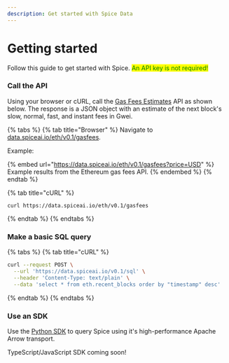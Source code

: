 ```yaml
---
description: Get started with Spice Data
---
```


# Getting started

Follow this guide to get started with Spice. <mark style="color:green;">An API key is not required!</mark>

### Call the API

Using your browser or cURL, call the [Gas Fees Estimates](../broken-reference/) API as shown below. The response is a JSON object with an estimate of the next block's slow, normal, fast, and instant fees in Gwei.

{% tabs %}
{% tab title="Browser" %}
Navigate to [data.spiceai.io/eth/v0.1/gasfees](https://data.spiceai.io/eth/v0.1/gasfees).

Example:

{% embed url="https://data.spiceai.io/eth/v0.1/gasfees?price=USD" %}
Example results from the Ethereum gas fees API.
{% endembed %}
{% endtab %}

{% tab title="cURL" %}
```
curl https://data.spiceai.io/eth/v0.1/gasfees
```
{% endtab %}
{% endtabs %}

### Make a basic SQL query

{% tabs %}
{% tab title="cURL" %}
```bash
curl --request POST \
  --url 'https://data.spiceai.io/v0.1/sql' \
  --header 'Content-Type: text/plain' \
  --data 'select * from eth.recent_blocks order by "timestamp" desc'
```
{% endtab %}
{% endtabs %}

### Use an SDK

Use the [Python SDK](../sdks/python-sdk.md) to query Spice using it's high-performance Apache Arrow transport.

TypeScript/JavaScript SDK coming soon!
